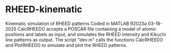 # RHEED-kinematic
Kinematic simulation of RHEED patterns
Coded in MATLAB R2023a
03-18-2025
CalcRHEED() accepts a POSCAR file containing a model of atomic positions and labels as input, and simulates the RHEED intensity and Kikuchi line patterns as output.
The script "dev.m" calls the functions CalcRHEED() and PlotRHEED() to simulate and plot the RHEED patterns.
